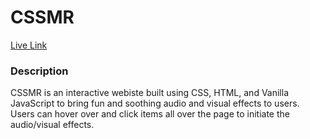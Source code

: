 <h1>CSSMR</h1>

<a href="https://hquddus93.github.io/CSSMR/">Live Link</a>

<h3>Description</h3>
<p>CSSMR is an interactive webiste built using CSS, HTML, and Vanilla JavaScript to bring fun and soothing audio and visual effects to users. Users can hover over and click items all over the page to initiate the audio/visual effects.</p>